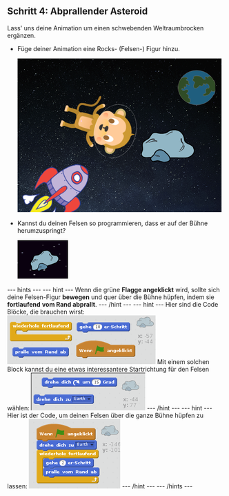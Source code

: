 ## Schritt 4: Abprallender Asteroid

Lass' uns deine Animation um einen schwebenden Weltraumbrocken ergänzen.

+ Füge deiner Animation eine Rocks- (Felsen-) Figur hinzu.
    
    ![Hinzufügen der Rocks-Figur](images/space-rock-sprite.png)

+ Kannst du deinen Felsen so programmieren, dass er auf der Bühne herumzuspringt?
    
    ![Testing a bouncing rock](images/space-bounce-test.png)

\--- hints \--- \--- hint \--- Wenn die grüne **Flagge angeklickt** wird, sollte sich deine Felsen-Figur **bewegen** und quer über die Bühne hüpfen, indem sie **fortlaufend** **vom Rand abprallt**. \--- /hint \--- \--- hint \--- Hier sind die Code Blöcke, die brauchen wirst: ![Blocks for a bouncing rock](images/space-bounce-blocks.png) Mit einem solchen Block kannst du eine etwas interessantere Startrichtung für den Felsen wählen: ![Setting the rock's initial position](images/space-initial-position.png) \--- /hint \--- \--- hint \--- Hier ist der Code, um deinen Felsen über die ganze Bühne hüpfen zu lassen: ![Code for a bouncing rock](images/space-bounce-code.png) \--- /hint \--- \--- /hints \---